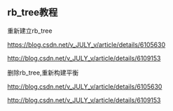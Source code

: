 ## rb_tree教程

重新建立rb_tree

https://blog.csdn.net/v_JULY_v/article/details/6105630

http://blog.csdn.net/v_JULY_v/article/details/6109153


删除rb_tree,重新构建平衡

http://blog.csdn.net/v_JULY_v/article/details/6105630

http://blog.csdn.net/v_JULY_v/article/details/6109153

